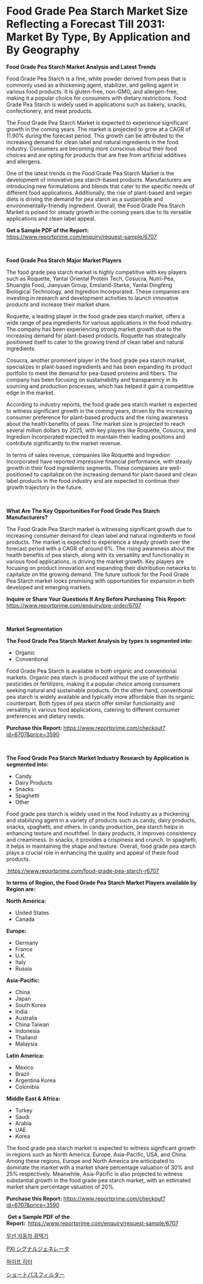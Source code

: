 <p><h1>Food Grade Pea Starch Market Size Reflecting a Forecast Till 2031: Market By Type, By Application and By Geography</h1></p><p><strong>Food Grade Pea Starch Market Analysis and Latest Trends</strong></p>
<p><p>Food Grade Pea Starch is a fine, white powder derived from peas that is commonly used as a thickening agent, stabilizer, and gelling agent in various food products. It is gluten-free, non-GMO, and allergen-free, making it a popular choice for consumers with dietary restrictions. Food Grade Pea Starch is widely used in applications such as bakery, snacks, confectionery, and meat products.</p><p>The Food Grade Pea Starch Market is expected to experience significant growth in the coming years. The market is projected to grow at a CAGR of 11.90% during the forecast period. This growth can be attributed to the increasing demand for clean label and natural ingredients in the food industry. Consumers are becoming more conscious about their food choices and are opting for products that are free from artificial additives and allergens.</p><p>One of the latest trends in the Food Grade Pea Starch Market is the development of innovative pea starch-based products. Manufacturers are introducing new formulations and blends that cater to the specific needs of different food applications. Additionally, the rise of plant-based and vegan diets is driving the demand for pea starch as a sustainable and environmentally-friendly ingredient. Overall, the Food Grade Pea Starch Market is poised for steady growth in the coming years due to its versatile applications and clean label appeal.</p></p>
<p><strong>Get a Sample PDF of the Report:&nbsp;</strong> <a href="https://www.reportprime.com/enquiry/request-sample/6707">https://www.reportprime.com/enquiry/request-sample/6707</a></p>
<p>&nbsp;</p>
<p><strong>Food Grade Pea Starch Major Market Players</strong></p>
<p><p>The food grade pea starch market is highly competitive with key players such as Roquette, Yantai Oriental Protein Tech, Cosucra, Nutri-Pea, Shuangta Food, Jianyuan Group, Emsland-Starke, Yantai Dingfeng Biological Technology, and Ingredion Incorporated. These companies are investing in research and development activities to launch innovative products and increase their market share.</p><p>Roquette, a leading player in the food grade pea starch market, offers a wide range of pea ingredients for various applications in the food industry. The company has been experiencing strong market growth due to the increasing demand for plant-based products. Roquette has strategically positioned itself to cater to the growing trend of clean label and natural ingredients.</p><p>Cosucra, another prominent player in the food grade pea starch market, specializes in plant-based ingredients and has been expanding its product portfolio to meet the demand for pea-based proteins and fibers. The company has been focusing on sustainability and transparency in its sourcing and production processes, which has helped it gain a competitive edge in the market.</p><p>According to industry reports, the food grade pea starch market is expected to witness significant growth in the coming years, driven by the increasing consumer preference for plant-based products and the rising awareness about the health benefits of peas. The market size is projected to reach several million dollars by 2025, with key players like Roquette, Cosucra, and Ingredion Incorporated expected to maintain their leading positions and contribute significantly to the market revenue.</p><p>In terms of sales revenue, companies like Roquette and Ingredion Incorporated have reported impressive financial performance, with steady growth in their food ingredients segments. These companies are well-positioned to capitalize on the increasing demand for plant-based and clean label products in the food industry and are expected to continue their growth trajectory in the future.</p></p>
<p>&nbsp;</p>
<p><strong>What Are The Key Opportunities For Food Grade Pea Starch Manufacturers?</strong></p>
<p><p>The Food Grade Pea Starch market is witnessing significant growth due to increasing consumer demand for clean label and natural ingredients in food products. The market is expected to experience a steady growth over the forecast period with a CAGR of around 6%. The rising awareness about the health benefits of pea starch, along with its versatility and functionality in various food applications, is driving the market growth. Key players are focusing on product innovation and expanding their distribution networks to capitalize on the growing demand. The future outlook for the Food Grade Pea Starch market looks promising with opportunities for expansion in both developed and emerging markets.</p></p>
<p><strong>Inquire or Share Your Questions If Any Before Purchasing This Report:</strong> <a href="https://www.reportprime.com/enquiry/pre-order/6707">https://www.reportprime.com/enquiry/pre-order/6707</a></p>
<p>&nbsp;</p>
<p><strong>Market Segmentation</strong></p>
<p><strong>The Food Grade Pea Starch Market Analysis by types is segmented into:</strong></p>
<p><ul><li>Organic</li><li>Conventional</li></ul></p>
<p><p>Food Grade Pea Starch is available in both organic and conventional markets. Organic pea starch is produced without the use of synthetic pesticides or fertilizers, making it a popular choice among consumers seeking natural and sustainable products. On the other hand, conventional pea starch is widely available and typically more affordable than its organic counterpart. Both types of pea starch offer similar functionality and versatility in various food applications, catering to different consumer preferences and dietary needs.</p></p>
<p><strong>Purchase this Report:&nbsp;</strong><a href="https://www.reportprime.com/checkout?id=6707&price=3590">https://www.reportprime.com/checkout?id=6707&price=3590</a></p>
<p>&nbsp;</p>
<p><strong>The Food Grade Pea Starch Market Industry Research by Application is segmented into:</strong></p>
<p><ul><li>Candy</li><li>Dairy Products</li><li>Snacks</li><li>Spaghetti</li><li>Other</li></ul></p>
<p><p>Food grade pea starch is widely used in the food industry as a thickening and stabilizing agent in a variety of products such as candy, dairy products, snacks, spaghetti, and others. In candy production, pea starch helps in enhancing texture and mouthfeel. In dairy products, it improves consistency and creaminess. In snacks, it provides a crispiness and crunch. In spaghetti, it helps in maintaining the shape and texture. Overall, food grade pea starch plays a crucial role in enhancing the quality and appeal of these food products.</p></p>
<p><a href="https://www.reportprime.com/food-grade-pea-starch-r6707">&nbsp;https://www.reportprime.com/food-grade-pea-starch-r6707</a></p>
<p><strong>In terms of Region, the Food Grade Pea Starch Market Players available by Region are:</strong></p>
<p>
    <p> <strong> North America: </strong>
        <ul>
            <li>United States</li>
            <li>Canada</li>
        </ul>
        </p> 
    <p> <strong> Europe: </strong>
        <ul>
            <li>Germany</li>
            <li>France</li>
            <li>U.K.</li>
            <li>Italy</li>
            <li>Russia</li>
        </ul>
        </p> 
    <p> <strong> Asia-Pacific: </strong>
        <ul>
            <li>China</li>
            <li>Japan</li>
            <li>South Korea</li>
            <li>India</li>
            <li>Australia</li>
            <li>China Taiwan</li>
            <li>Indonesia</li>
            <li>Thailand</li>
            <li>Malaysia</li>
        </ul>
        </p> 
    <p> <strong> Latin America: </strong>
        <ul>
            <li>Mexico</li>
            <li>Brazil</li>
            <li>Argentina Korea</li>
            <li>Colombia</li>
        </ul>
        </p> 
    <p> <strong> Middle East & Africa: </strong>
        <ul>
            <li>Turkey</li>
            <li>Saudi</li>
            <li>Arabia</li>
            <li>UAE</li>
            <li>Korea</li>
        </ul>
    </p>
    </p>
<p><p>The food grade pea starch market is expected to witness significant growth in regions such as North America, Europe, Asia-Pacific, USA, and China. Among these regions, Europe and North America are anticipated to dominate the market with a market share percentage valuation of 30% and 25% respectively. Meanwhile, Asia-Pacific is also projected to witness substantial growth in the food grade pea starch market, with an estimated market share percentage valuation of 20%.</p></p>
<p><strong>Purchase this Report: </strong><a href="https://www.reportprime.com/checkout?id=6707&price=3590">https://www.reportprime.com/checkout?id=6707&price=3590</a></p>
<p>&nbsp;<strong>Get a Sample PDF of the Report:&nbsp;&nbsp;</strong><a href="https://www.reportprime.com/enquiry/request-sample/6707">https://www.reportprime.com/enquiry/request-sample/6707</a></p>
<p><strong></strong></p>
<p><p><a href="https://medium.com/@antosuigrtley99783676/%EB%AC%B4%EC%84%A0-%EC%9E%90%EB%8F%99%EC%B0%A8-%ED%8F%B4%EB%A6%AC%EC%85%94-%EC%8B%9C%EC%9E%A5-%EC%A1%B0%EC%82%AC-%EB%B3%B4%EA%B3%A0%EC%84%9C-%EA%B7%B8-%EC%97%AD%EC%82%AC-%EB%B0%8F-2024%EB%85%84%EB%B6%80%ED%84%B0-2031%EB%85%84%EA%B9%8C%EC%A7%80%EC%9D%98-%EC%98%88%EC%B8%A1-cd468db69af2">무선 자동차 광택기</a></p><p><a href="https://github.com/reliezer65/Market-Research-Report-List-1/blob/main/961893475461.md">PXI シグナルジェネレータ</a></p><p><a href="https://medium.com/@ukaszduda1/%ED%8C%8C%EC%9D%B4%ED%94%84-%ED%9E%88%ED%84%B0-%EC%8B%9C%EC%9E%A5%EC%9D%80-%EC%8B%9C%EC%9E%A5-%EC%A0%90%EC%9C%A0%EC%9C%A8-%EA%B7%9C%EB%AA%A8-%EB%B0%8F-2031%EB%85%84%EA%B9%8C%EC%A7%80-%EC%98%88%EC%83%81%EB%90%98%EB%8A%94-%EC%98%88%EC%B8%A1%EC%97%90-%EC%B4%88%EC%A0%90%EC%9D%84-%EB%A7%9E%EC%B6%A5%EB%8B%88%EB%8B%A4-f4198d380913">파이프 히터</a></p><p><a href="https://github.com/tanyaali3/Market-Research-Report-List-1/blob/main/293195475462.md">ショートパスフィルター</a></p></p>